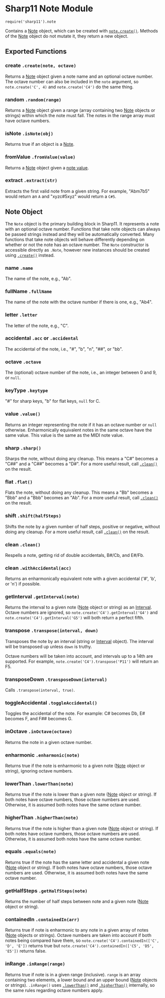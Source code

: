 # Sharp11 Note Module
`require('sharp11').note`

Contains a [Note](#note-object) object, which can be created with [`note.create()`](#module-create).  Methods of the [Note](#note-object) object do not mutate it, they return a new object.

## <a name="module"></a> Exported Functions
### <a name="module-create"></a> create `.create(note, octave)`
Returns a [Note](#note-object) object given a note name and an optional octave number.  The octave number can also be included in the `note` argument, so `note.create('C', 4)` and `note.create('C4')` do the same thing.

### <a name="module-random"></a> random `.random(range)`
Returns a [Note](#note-object) object given a range (array containing two [Note](#note-object) objects or strings) within which the note must fall.  The notes in the range array must have octave numbers.

### <a name="module-is-note"></a> isNote `.isNote(obj)`
Returns true if an object is a [Note](#note-object).

### <a name="module-from-value"></a> fromValue `.fromValue(value)`
Returns a [Note](#note-object) object given a [note value](#note-value).

### <a name="module-extract"></a> extract `.extract(str)`
Extracts the first valid note from a given string.  For example, "Abm7b5" would return an `A` and "xyzc#5xyz" would return a `C#5`.

## <a name="note-object"></a> Note Object
The `Note` object is the primary building block in Sharp11.  It represents a note with an optional octave number.  Functions that take note objects can always be passed strings instead and they will be automatically converted.  Many functions that take note objects will behave differently depending on whether or not the note has an octave number.  The `Note` constructor is accessible directly as `.Note`, however new instances should be created using [`.create()`](#module-create) instead.

### <a name="note-name"></a> name `.name`
The name of the note, e.g., "Ab".

### <a name="note-fullName"></a> fullName `.fullName`
The name of the note with the octave number if there is one, e.g., "Ab4".

### <a name="note-letter"></a> letter `.letter`
The letter of the note, e.g., "C".

### <a name="note-acc"></a> accidental `.acc` or `.accidental`
The accidental of the note, i.e., "#", "b", "n", "##", or "bb".

### <a name="note-octave"></a> octave `.octave`
The (optional) octave number of the note, i.e., an integer between 0 and 9, or `null`.

### <a name="note-key-type"></a> keyType `.keytype`
"#" for sharp keys, "b" for flat keys, `null` for C.

### <a name="note-value"></a> value `.value()`
Returns an integer representing the note if it has an octave number or `null` otherwise.  Enharmonically equivalent notes in the same octave have the same value.  This value is the same as the MIDI note value.

### <a name="note-sharp"></a> sharp `.sharp()`
Sharps the note, without doing any cleanup.  This means a "C#" becomes a "C##" and a "C##" becomes a "D#".  For a more useful result, call [`.clean()`](#note-clean) on the result.

### <a name="note-flat"></a> flat `.flat()`
Flats the note, without doing any cleanup.  This means a "Bb" becomes a "Bbb" and a "Bbb" becomes an "Ab".  For a more useful result, call [`.clean()`](#note-clean) on the result.

### <a name="note-shift"></a> shift `.shift(halfSteps)`
Shifts the note by a given number of half steps, positive or negative, without doing any cleanup.  For a more useful result, call [`.clean()`](#note-clean) on the result.

### <a name="note-clean"></a> clean `.clean()`
Respells a note, getting rid of double accidentals, B#/Cb, and E#/Fb.

### <a name="note-with-accidental"></a> clean `.withAccidental(acc)`
Returns an enharmonically equivalent note with a given accidental ('#', 'b', or 'n') if possible.

### <a name="note-get-interval"></a>getInterval `.getInterval(note)`
Returns the interval to a given note ([Note](#note-object) object or string) as an [Interval](../docs/README.md#interval).  Octave numbers are ignored, so `note.create('C4').getInterval('G4')` and `note.create('C4').getInterval('G5')` will both return a perfect fifth.

### <a name="note-transpose"></a> transpose `.transpose(interval, down)`
Transposes the note by an interval (string or [Interval](../docs/README.md#interval) object).  The interval will be transposed up unless `down` is truthy.

Octave numbers will be taken into account, and intervals up to a 14th are supported.  For example, `note.create('C4').transpose('P11')` will return an F5.

### <a name="note-transpose-down"></a> transposeDown `.transposeDown(interval)`
Calls `.transpose(interval, true)`.

### <a name="note-toggle-accidental"> toggleAccidental `.toggleAccidental()`
Toggles the accidental of the note.  For example: C# becomes Db, E# becomes F, and F## becomes G.

### <a name="note-in-octave"></a> inOctave `.inOctave(octave)`
Returns the note in a given octave number.

### <a name="note-enharmonic"> enharmonic `.enharmonic(note)`
Returns true if the note is enharmonic to a given note ([Note](#note-object) object or string), ignoring octave numbers.

### <a name="note-lower-than"></a> lowerThan `.lowerThan(note)`
Returns true if the note is lower than a given note ([Note](#note-object) object or string).  If both notes have octave numbers, those octave numbers are used.  Otherwise, it is assumed both notes have the same octave number.

### <a name="note-higher-than"></a> higherThan `.higherThan(note)`
Returns true if the note is higher than a given note ([Note](#note-object) object or string).  If both notes have octave numbers, those octave numbers are used.  Otherwise, it is assumed both notes have the same octave number.

### <a name="note-equals"></a> equals `.equals(note)`
Returns true if the note has the same letter and accidental a given note ([Note](#note-object) object or string).  If both notes have octave numbers, those octave numbers are used.  Otherwise, it is assumed both notes have the same octave number.

### <a name="note-get-half-steps"></a> getHalfSteps `.getHalfSteps(note)`
Returns the number of half steps between note and a given note ([Note](#note-object) object or string).

### <a name="note-contained-in"></a> containedIn `.containedIn(arr)`
Returns true if note is enharmonic to any note in a given array of notes ([Note](#note-object) objects or strings).  Octave numbers are taken into account if both notes being compared have them, so `note.create('C4').containedIn(['C', 'D', 'E'])` returns true but `note.create('C4').containedIn(['C5', 'D5', 'E5'])` returns false.

### <a name="note-in-range"></a> inRange `.inRange(range)`
Returns true if note is in a given range (inclusive).  `range` is an array containing two elements, a lower bound and an upper bound ([Note](#note-object) objects or strings).  `.inRange()` uses [`.lowerThan()`](#note-lower-than) and [`.higherThan()`](#note-higher-than) internally, so the same rules regarding octave numbers apply.

